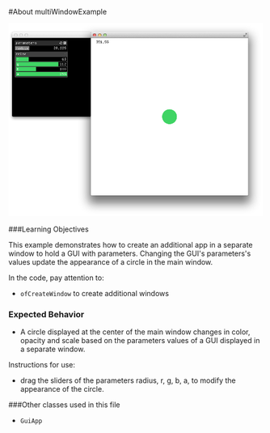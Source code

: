 #About multiWindowExample

![Screenshot of multiWindowExample](multiWindowExample.png)


###Learning Objectives

This example demonstrates how to create an additional app in a separate window to hold a GUI with parameters. Changing the GUI's parameters's values update the appearance of a circle in the main window.

In the code, pay attention to: 

* ```ofCreateWindow``` to create additional windows



### Expected Behavior

* A circle displayed at the center of the main window changes in color, opacity and scale based on the parameters values of a GUI displayed in a separate window.



Instructions for use:

* drag the sliders of the parameters radius, r, g, b, a, to modify the appearance of the circle.

 

###Other classes used in this file

* ```GuiApp```



